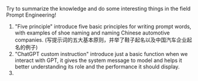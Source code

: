 Try to summarize the knowledge and do some interesting things in the field Prompt Engineering!

1. "Five principle" introduce five basic principles for writing prompt words, with examples of shoe naming and naming Chinese automotive companies. (写提示词的五大基本原则，并举了鞋子起名以及中国汽车企业起名的例子)
2. "ChatGPT custom instruction" introduce just a basic function when we interact with GPT, it gives the system message to model and helps it better understanding its role and the performance it should display.
3. 
